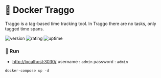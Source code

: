 # 🎉 Docker Traggo

Traggo is a tag-based time tracking tool. In Traggo there are no tasks, only tagged time spans.

![version](https://img.shields.io/badge/version-1.0-blue)
![rating](https://img.shields.io/badge/rating-★★★★★-yellow)
![uptime](https://img.shields.io/badge/uptime-100%25-brightgreen)

### 🥈 Run

- [http://localhost:3030/](http://localhost:3030/) username : `admin` password : `admin`

```shell
docker-compose up -d
```
